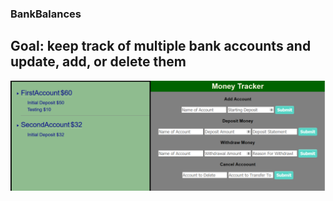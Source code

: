 ### BankBalances
## Goal: keep track of multiple bank accounts and update, add, or delete them
![home page](public/Capture.PNG)
